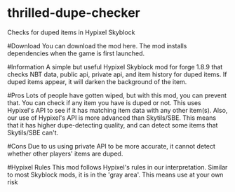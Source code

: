 # thrilled-dupe-checker
Checks for duped items in Hypixel Skyblock

#Download
You can download the mod here. The mod installs dependencies when the game is first launched.

#Information
A simple but useful Hypixel Skyblock mod for forge 1.8.9 that checks NBT data, public api, private api, and item history for duped items. If duped items appear, it will darken the background of the item.

#Pros
Lots of people have gotten wiped, but with this mod, you can prevent that. You can check if any item you have is duped or not. This uses Hypixel's API to see if it has matching item data with any other item(s). Also, our use of Hypixel's API is more advanced than Skytils/SBE. This means that it has higher dupe-detecting quality, and can detect some items that Skytils/SBE can't.

#Cons
Due to us using private API to be more accurate, it cannot detect whether other players' items are duped.

#Hypixel Rules
This mod follows Hypixel's rules in our interpretation. Similar to most Skyblock mods, it is in the 'gray area'. This means use at your own risk
